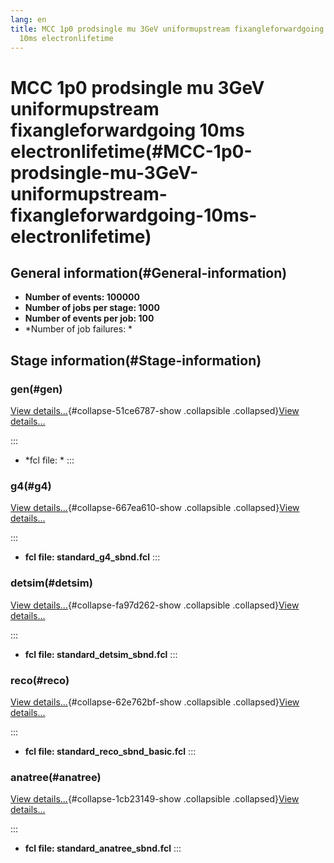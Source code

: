 ```yaml
---
lang: en
title: MCC 1p0 prodsingle mu 3GeV uniformupstream fixangleforwardgoing
  10ms electronlifetime
---
```




MCC 1p0 prodsingle mu 3GeV uniformupstream fixangleforwardgoing 10ms electronlifetime(#MCC-1p0-prodsingle-mu-3GeV-uniformupstream-fixangleforwardgoing-10ms-electronlifetime)
==============================================================================================================================================================================================



General information(#General-information) 
----------------------------------------------------------

-   **Number of events: 100000**
-   **Number of jobs per stage: 1000**
-   **Number of events per job: 100**
-   \*Number of job failures: \*



Stage information(#Stage-information) 
------------------------------------------------------



### gen(#gen) 

[View details\...](#){#collapse-51ce6787-show .collapsible
.collapsed}[View details\...](#)

::: 
-   \*fcl file: \*
:::



### g4(#g4) 

[View details\...](#){#collapse-667ea610-show .collapsible
.collapsed}[View details\...](#)

::: 
-   **fcl file: standard\_g4\_sbnd.fcl**
:::



### detsim(#detsim) 

[View details\...](#){#collapse-fa97d262-show .collapsible
.collapsed}[View details\...](#)

::: 
-   **fcl file: standard\_detsim\_sbnd.fcl**
:::



### reco(#reco) 

[View details\...](#){#collapse-62e762bf-show .collapsible
.collapsed}[View details\...](#)

::: 
-   **fcl file: standard\_reco\_sbnd\_basic.fcl**
:::



### anatree(#anatree) 

[View details\...](#){#collapse-1cb23149-show .collapsible
.collapsed}[View details\...](#)

::: 
-   **fcl file: standard\_anatree\_sbnd.fcl**
:::

